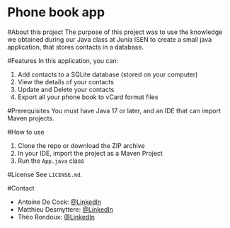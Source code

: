 # Phone book app

#About this project
The purpose of this project was to use the knowledge we obtained during our Java class at Junia ISEN to create a small java application, that stores contacts in a database.

#Features
In this application, you can:
1. Add contacts to a SQLite database (stored on your computer)
2. View the details of your contacts
3. Update and Delete your contacts
4. Export all your phone book to vCard format files

#Prerequisites
You must have Java 17 or later, and an IDE that can import Maven projects. 

#How to use
1. Clone the repo or download the ZIP archive
2. In your IDE, import the project as a Maven Project
3. Run the `App.java` class

#License
See `LICENSE.md`.

#Contact
- Antoine De Cock: [@LinkedIn]()
- Matthieu Desmyttere: [@LinkedIn]()
- Théo Rondoux: [@LinkedIn]()

